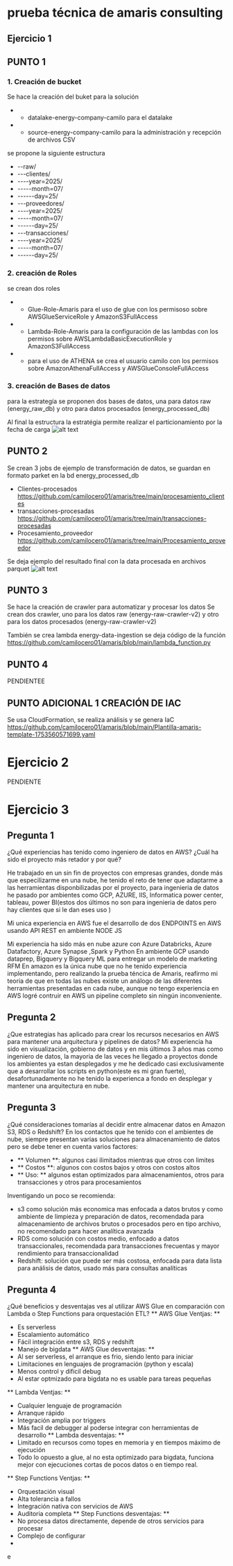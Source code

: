 # prueba técnica de amaris consulting

## Ejercicio 1

## PUNTO 1

### 1. Creación de bucket

Se hace la creación del buket para la solución 
* - datalake-energy-company-camilo para el datalake
* - source-energy-company-camilo para la administración y recepción de archivos CSV

se propone la siguiente estructura 
* --raw/
* ---clientes/
* ----year=2025/
* -----month=07/
* ------day=25/
* ---proveedores/
* ----year=2025/
* -----month=07/
* ------day=25/
* ---transacciones/
* ----year=2025/
* -----month=07/
* ------day=25/

### 2. creación de Roles
se crean dos roles

* - Glue-Role-Amaris
para el uso de glue con los permisoso sobre AWSGlueServiceRole y AmazonS3FullAccess

* - Lambda-Role-Amaris
para la configuración de las lambdas con los permisos sobre AWSLambdaBasicExecutionRole y AmazonS3FullAccess

* - para el uso de ATHENA se crea el usuario camilo con los permisos sobre AmazonAthenaFullAccess y AWSGlueConsoleFullAccess

### 3. creación de Bases de datos
para la estrategía se proponen dos bases de datos, una para datos raw (energy_raw_db) y otro para datos procesados (energy_processed_db)

Al final la estructura la estratégia permite realizar el particionamiento por la fecha de carga
![alt text]({C39BA267-C651-4865-B2F1-75961D4727DF}.png)

## PUNTO 2
Se crean 3 jobs de ejemplo de transformación de datos, se guardan en formato parket en la bd energy_processed_db

* Clientes-procesados https://github.com/camilocero01/amaris/tree/main/procesamiento_clientes
* transacciones-procesadas https://github.com/camilocero01/amaris/tree/main/transacciones-procesadas
* Procesamiento_proveedor https://github.com/camilocero01/amaris/tree/main/Procesamiento_proveedor

Se deja ejemplo del resultado final con la data procesada en archivos parquet
![alt text]({865A1F1F-5C1F-49E1-8ADA-889DA94BC72B}.png)

## PUNTO 3
Se hace la  creación de crawler para automatizar y procesar los datos
Se crean dos crawler, uno para los datos raw (energy-raw-crawler-v2) y otro para los datos procesados (energy-raw-crawler-v2)

También se crea lambda energy-data-ingestion se deja código de la función https://github.com/camilocero01/amaris/blob/main/lambda_function.py

## PUNTO 4
PENDIENTEE

## PUNTO ADICIONAL 1 CREACIÓN DE IAC

Se usa CloudFormation, se realiza análisis y se genera IaC https://github.com/camilocero01/amaris/blob/main/Plantilla-amaris-template-1753560571699.yaml

# Ejercicio 2

PENDIENTE

# Ejercicio 3

## Pregunta 1
¿Qué experiencias has tenido como ingeniero de datos en AWS? ¿Cuál ha sido el proyecto más retador y por qué?

He trabajado en un sin fin de proyectos con empresas grandes, donde más que especilizarme en una nube, he tenido el reto de tener que adaptarme a las herramientas disponbilizadas por el proyecto, para ingenieria de datos he pasado por ambientes como GCP, AZURE, IIS, Informatica power center, tableau, power BI(estos dos últimos no son para ingenieria de datos pero hay clientes que si le dan eses uso ) 

Mi unica experiencia en AWS fue el desarrollo de dos ENDPOINTS en AWS usando API REST en ambiente NODE JS 

Mi experiencia ha sido más en nube azure con Azure Databricks, Azure Datafactory, Azure Synapse ,Spark y Python
En ambiente GCP usando dataprep, Bigquery y Bigquery ML para entregar un modelo de marketing RFM
En amazon es la única nube que no he tenido experiencia implementando, pero realizando la prueba téncica de Amaris, reafirmo mi teoria de que en todas las nubes existe un análogo de las diferentes herramientas presentadas en cada nube, aunque no tengo experiencia en AWS logré contruir en AWS un pipeline completo sin ningún inconveniente.

## Pregunta 2
¿Que estrategias has aplicado para crear los recursos necesarios en AWS para mantener una arquitectura y pipelines de datos?
Mi experiencia ha sido en visualización, gobierno de datos y en mis últimos 3 años mas como ingeniero de datos, la mayoria de las veces he llegado a proyectos donde los ambientes ya estan desplegados y me he dedicado casi exclusivamente que a desarrollar los scripts en python(este es mi gran fuerte), desafortunadamente no he tenido la experienca a fondo en desplegar y mantener una arquitectura en nube.

## Pregunta 3
¿Qué consideraciones tomarías al decidir entre almacenar datos en Amazon S3, RDS o Redshift?
En los contactos que he tenido con el ambientes de nube, siempre presentan varias soluciones para almacenamiento de datos pero se debe tener en cuenta varios factores:
* ** Volumen **: algunos casi ilimitados mientras que otros con limites
* ** Costos **: algunos con costos bajos y otros con costos altos
* ** Uso: ** algunos estan optimizados para almacenamientos, otros para transacciones y otros para procesamientos

Inventigando un poco se recomienda:
* s3 como solución más economica mas enfocada a datos brutos y como ambiente de limpieza y preparación de datos, recomendada para almacenamiento de archivos brutos o procesados pero en tipo archivo, no recomendado para hacer analítica avanzada
* RDS como solución con costos medio, enfocado a datos transaccionales,  recomendada para transacciones frecuentas y mayor rendimiento para transaccionalidad
* Redshift: solución que puede ser más costosa, enfocada para data lista para análisis de datos, usado más para consultas analíticas

## Pregunta 4
¿Qué beneficios y desventajas ves al utilizar AWS Glue en comparación con Lambda o Step Functions para orquestación ETL?
** AWS Glue Ventjas: **
* Es serverless
* Escalamiento automático
* Fácil integración entre s3, RDS y redshift
* Manejo de bigdata
** AWS Glue desventajas: **
* Al ser serverless, el arranque es frio, siendo lento para iniciar
* Limitaciones en lenguajes de programación (python y escala)
* Menos control y dificil debug 
* Al estar optmizado para bigdata no es usable para tareas pequeñas

** Lambda Ventjas: **
* Cualquier lenguaje de programación
* Arranque rápido
* Integración amplia por triggers
* Más facil de debugger al poderse integrar con herramientas de desarrollo
** Lambda desventajas: **
* Limitado en recursos como topes en memoria y en tiempos máximo de ejecución
* Todo lo opuesto a glue, al no esta optimizado para bigdata, funciona mejor con ejecuciones cortas de pocos datos o en tiempo real.

** Step Functions Ventjas: **
* Orquestación visual
* Alta tolerancia a fallos
* Integración nativa con servicios de AWS
* Auditoria completa
** Step Functions desventajas: **
* No procesa datos directamente, depende de otros servicios para procesar
* Complejo de configurar
* 

e